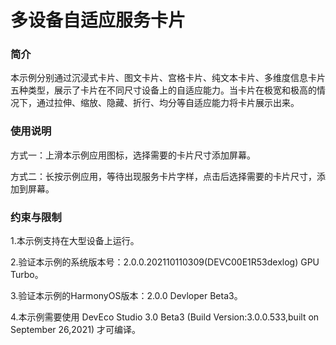 # 多设备自适应服务卡片<a name="ZH-CN_TOPIC_0000001134880540"></a>

### 简介<a name="section1671095819312"></a>

本示例分别通过沉浸式卡片、图文卡片、宫格卡片、纯文本卡片、多维度信息卡片五种类型，展示了卡片在不同尺寸设备上的自适应能力。当卡片在极宽和极高的情况下，通过拉伸、缩放、隐藏、折行、均分等自适应能力将卡片展示出来。

### 使用说明<a name="section18306125344"></a>

方式一：上滑本示例应用图标，选择需要的卡片尺寸添加屏幕。

方式二：长按示例应用，等待出现服务卡片字样，点击后选择需要的卡片尺寸，添加到屏幕。

### 约束与限制<a name="section1331285614344"></a>

1.本示例支持在大型设备上运行。

2.验证本示例的系统版本号：2.0.0.202110110309(DEVC00E1R53dexlog) GPU Turbo。

3.验证本示例的HarmonyOS版本：2.0.0 Devloper Beta3。

4.本示例需要使用 DevEco Studio 3.0 Beta3 (Build Version:3.0.0.533,built on September 26,2021) 才可编译。
